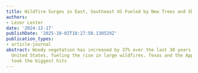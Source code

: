 ```yaml
---
title: Wildfire Surges in East, Southeast US Fueled by New Trees and Shrubs
authors:
- Lezer Lester
date: '2024-12-17'
publishDate: '2025-10-02T18:27:50.130529Z'
publication_types:
- article-journal
abstract: Woody vegetation has increased by 37% over the last 30 years in the eastern
  United States, fueling the rise in large wildfires. Texas and the Appalachian Mountains
  took the biggest hits
---
```

